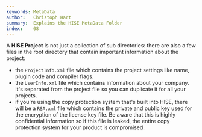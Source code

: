 ```yaml
---
keywords: MetaData
author:   Christoph Hart
summary:  Explains the HISE MetaData Folder
index:    08
---
```


A **HISE Project** is not just a collection of sub directories: there are also a few files in the root directory that contain important information about the project:

- the `ProjectInfo.xml` file which contains the project settings like name, plugin code and compiler flags.
- the `UserInfo.xml` file which contains information about your company. It's separated from the project file so you can duplicate it for all your projects.
- if you're using the copy protection system that's built into HISE, there will be a `RSA.xml` file which contains the private and public key used for the encryption of the license key file. Be aware that this is highly confidential information so if this file is leaked, the entire copy protection system for your product is compromised.